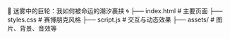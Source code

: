 🚢 迷雾中的巨轮：我如何被命运的潮汐裹挟 🌀
  ├── index.html       # 主要页面
  ├── styles.css       # 赛博朋克风格
  ├── script.js        # 交互与动态效果
  ├── assets/          # 图片、背景、音效等